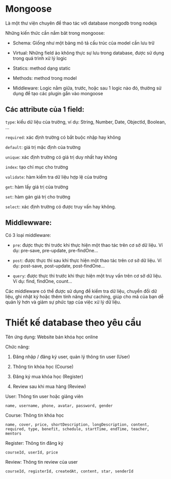 
# Mongoose

Là một thư viện chuyên để thao tác với database mongodb trong nodejs

Những kiến thức cần nắm băt trong mongoose:

- Schema: Giống như một bảng mô tả cấu trúc của model cần lưu trữ

- Virtual: Những field ảo không thực sự lưu trong database, được sử dụng trong quá trình xử lý logic

- Statics: method dạng static

- Methods: method trong model

- Middleware: Logic nằm giữa, trước, hoặc sau 1 logic nào đó, thường sử dụng để tạo các plugin gắn vào mongoose


## Các attribute của 1 field:  

`type`: kiểu dữ liệu của trường, ví dụ: String, Number, Date, ObjectId, Boolean, ... 

`required`: xác định trường có bắt buộc nhập hay không  

`default`: giá trị mặc định của trường  

`unique`: xác định trường có giá trị duy nhất hay không  

`index`: tạo chỉ mục cho trường  

`validate`: hàm kiểm tra dữ liệu hợp lệ của trường  

`get`: hàm lấy giá trị của trường  

`set`: hàm gán giá trị cho trường  

`select`: xác định trường có được truy vấn hay không.  

## Middlewware:

Có 3 loại middleware:

- `pre`: được thực thi trước khi thực hiện một thao tác trên cơ sở dữ liệu. Ví dụ: pre-save, pre-update, pre-findOne...

- `post`: được thực thi sau khi thực hiện một thao tác trên cơ sở dữ liệu. Ví dụ: post-save, post-update, post-findOne...

- `query`: được thực thi trước khi thực hiện một truy vấn trên cơ sở dữ liệu. Ví dụ: find, findOne, count...


Các middleware có thể được sử dụng để kiểm tra dữ liệu, chuyển đổi dữ liệu, ghi nhật ký hoặc thêm tính năng như caching, giúp cho mã của bạn dễ quản lý hơn và giảm sự phức tạp của việc xử lý dữ liệu.

# Thiết kế database theo yêu cầu

Tên ứng dụng: Website bán khóa học online

Chức năng:

1. Đăng nhập / đăng ký user, quản lý thông tin user (User)

2. Thông tin khóa học (Course)

3. Đăng ký mua khóa học (Register)

4. Review sau khi mua hàng (Review)


User: Thông tin user hoặc giảng viên

    name, username, phone, avatar, password, gender

Course: Thông tin khóa học

    name, cover, price, shortDescription, longDescription, content, required, type, benefit, schedule, startTime, endTime, teacher, mentors

Register: Thông tin đăng ký

    courseId, userId, price

Review: Thông tin review của user

    courseId, registerId, createdAt, content, star, senderId